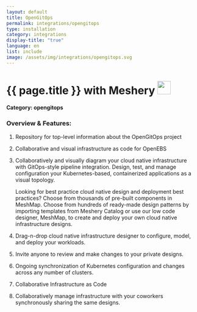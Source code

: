 ```yaml
---
layout: default
title: OpenGitOps
permalink: integrations/opengitops
type: installation
category: integrations
display-title: "true"
language: en
list: include
image: /assets/img/integrations/opengitops.svg
---
```


<h1>{{ page.title }} with Meshery <img src="{{ page.image }}" style="width: 35px; height: 35px;" /></h1>


#### Category: opengitops

### Overview & Features:
1. Repository for top-level information about the OpenGitOps project

2. Collaborative and visual infrastructure as code for OpenEBS

4. 
    Collaboratively and visually diagram your cloud native infrastructure with GitOps-style pipeline integration. Design, test, and manage configuration your Kubernetes-based, containerized applications as a visual topology.



    Looking for best practice cloud native design and deployment best practices? Choose from thousands of pre-built components in MeshMap. Choose from hundreds of ready-made design patterns by importing templates from Meshery Catalog or use our low code designer, MeshMap, to create and deploy your own cloud native infrastructure designs.



5. Drag-n-drop cloud native infrastructure designer to configure, model, and deploy your workloads.

6. Invite anyone to review and make changes to your private designs.

7. Ongoing synchronization of Kubernetes configuration and changes across any number of clusters.

8. Collaborative Infrastructure as Code

9. Collaboratively manage infrastructure with your coworkers synchronously sharing the same designs.

